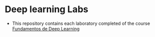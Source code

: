 # Deep learning Labs

- This repository contains each laboratory completed of the course [ Fundamentos de Deep Learning ](https://rramosp.github.io/2021.deeplearning/intro.html)
